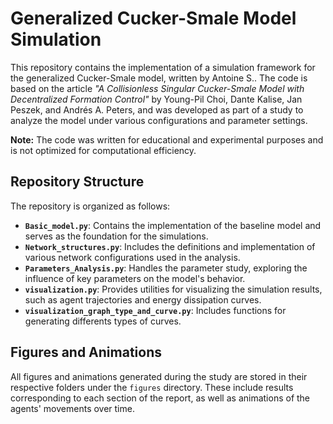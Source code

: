 # Generalized Cucker-Smale Model Simulation

This repository contains the implementation of a simulation framework for the generalized Cucker-Smale model, written by Antoine S.. The code is based on the article *"A Collisionless Singular Cucker-Smale Model with Decentralized Formation Control"* by Young-Pil Choi, Dante Kalise, Jan Peszek, and Andrés A. Peters, and was developed as part of a study to analyze the model under various configurations and parameter settings.

**Note:** The code was written for educational and experimental purposes and is not optimized for computational efficiency.

## Repository Structure

The repository is organized as follows:

- **`Basic_model.py`**: Contains the implementation of the baseline model and serves as the foundation for the simulations.
- **`Network_structures.py`**: Includes the definitions and implementation of various network configurations used in the analysis.
- **`Parameters_Analysis.py`**: Handles the parameter study, exploring the influence of key parameters on the model's behavior.
- **`visualization.py`**: Provides utilities for visualizing the simulation results, such as agent trajectories and energy dissipation curves.
- **`visualization_graph_type_and_curve.py`**: Includes functions for generating differents types of curves.

## Figures and Animations

All figures and animations generated during the study are stored in their respective folders under the `figures` directory. These include results corresponding to each section of the report, as well as animations of the agents' movements over time.
